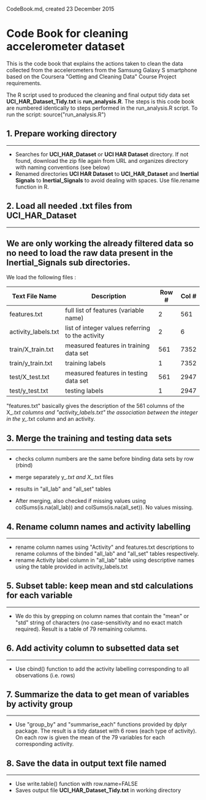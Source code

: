 CodeBook.md, created 23 December 2015

# Code Book for cleaning accelerometer dataset

This is the code book that explains the actions taken to clean the data collected
from the accelerometers from the Samsung Galaxy S smartphone based on the Coursera
"Getting and Cleaning Data" Course Project requirements.  

The R script used to produced the cleaning and final output tidy data set **UCI_HAR_Dataset_Tidy.txt**
is **run_analysis.R**. The steps is this code book are numbered identically to steps performed in
the run_analysis.R script.
To run the script: source("run_analysis.R")


## 1. Prepare working directory
   -------------------------
   * Searches for **UCI_HAR_Dataset** or **UCI HAR Dataset** directory. If not found, download the zip
     file again from URL and organizes directory with naming conventions (see below)
   * Renamed directories **UCI HAR Dataset** to **UCI_HAR_Dataset** and
     **Inertial Signals** to **Inertial_Signals** to avoid dealing
     with spaces. Use file.rename function in R.


## 2. Load all needed .txt files from UCI_HAR_Dataset
   --------------------------------------------------
   We are only working the already filtered data so no need to load the raw data
   present in the Inertial_Signals sub directories.
   --

   We load the following files :

   Text File Name | Description | Row # | Col #
   -------------- | ----------- | ----- | -----
   features.txt   | full list of features (variable name) | 2 | 561
   activity_labels.txt | list of integer values referring to the activity | 2 | 6
   train/X_train.txt | measured features in training data set | 561 | 7352
   train/y_train.txt | training labels | 1 | 7352
   test/X_test.txt | measured features in testing data set | 561 | 2947
   test/y_test.txt | testing labels | 1 | 2947

   "features.txt" basically gives the description of the 561 columns of the X_*.txt
   columns and "activity_labels.txt" the association between the integer in the
   y_*.txt column and an activity.


## 3. Merge the training and testing data sets
   ----------------------------------------
   * checks column numbers are the same before binding data sets by row (rbind)
   * merge separately y_*.txt and X_*.txt files
   * results in "all_lab" and "all_set" tables

   * After merging, also checked if missing values using colSums(is.na(all_lab))
     and colSums(is.na(all_set)). No values missing.


## 4. Rename column names and activity labelling
   ------------------------------------------
   * rename column names using "Activity" and features.txt descriptions
     to rename columns of the binded "all_lab" and "all_set" tables respectively.
   * rename Activity label column in "all_lab" table using descriptive names
     using the table provided in activity_labels.txt


## 5. Subset table: keep mean and std calculations for each variable
   -------------------------------------------------------------------
   * We do this by grepping on column names that contain the "mean" or "std"
     string of characters (no case-sensitivity and no exact match required).
     Result is a table of 79 remaining columns.


## 6. Add activity column to subsetted data set
   ---------------------------------------------------------------
   * Use cbind() function to add the activity labelling corresponding to
     all observations (i.e. rows)


## 7. Summarize the data to get mean of variables by activity group
   -----------------------------------------------------------------
   * Use "group_by" and "summarise_each" functions provided by dplyr package.
     The result is a tidy dataset with 6 rows (each type of activity). On each row
     is given the mean of the 79 variables for each corresponding activity.


## 8. Save the data in output text file named
   -------------------------------------------
   * Use write.table() function with row.name=FALSE
   * Saves output file **UCI_HAR_Dataset_Tidy.txt** in working directory
